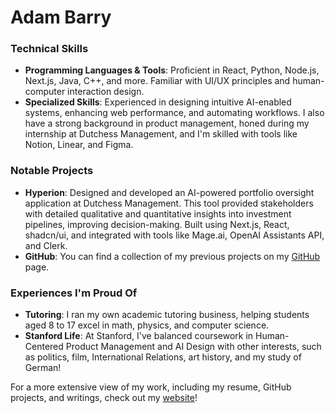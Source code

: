 # Adam Barry

### Technical Skills
- **Programming Languages & Tools**: Proficient in React, Python, Node.js, Next.js, Java, C++, and more. Familiar with UI/UX principles and human-computer interaction design.
- **Specialized Skills**: Experienced in designing intuitive AI-enabled systems, enhancing web performance, and automating workflows. I also have a strong background in product management, honed during my internship at Dutchess Management, and I'm skilled with tools like Notion, Linear, and Figma.

### Notable Projects
- **Hyperion**: Designed and developed an AI-powered portfolio oversight application at Dutchess Management. This tool provided stakeholders with detailed qualitative and quantitative insights into investment pipelines, improving decision-making. Built using Next.js, React, shadcn/ui, and integrated with tools like Mage.ai, OpenAI Assistants API, and Clerk.
- **GitHub**: You can find a collection of my previous projects on my [GitHub](https://github.com/adam211201) page.

### Experiences I'm Proud Of
- **Tutoring**: I ran my own academic tutoring business, helping students aged 8 to 17 excel in math, physics, and computer science.
- **Stanford Life**: At Stanford, I've balanced coursework in Human-Centered Product Management and AI Design with other interests, such as politics, film, International Relations, art history, and my study of German!

For a more extensive view of my work, including my resume, GitHub projects, and writings, check out my [website](http://adambarry.me)!